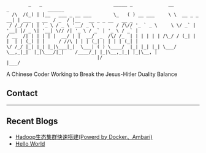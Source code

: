 ```
        _   _                          _____ _             __             _              ______                       
  /\  /(_) | |__   ___ _ __ ___        \_   ( ) __ ___     \ \  __ _ _ __| | ___  _ __  / _  / |__   __ _ _ __   __ _ 
 / /_/ / | | '_ \ / _ \ '__/ _ \        / /\// '_ ` _ \     \ \/ _` | '__| |/ _ \| '__| \// /| '_ \ / _` | '_ \ / _` |
/ __  /| | | | | |  __/ | |  __/  _  /\/ /_  | | | | | | /\_/ / (_| | |  | | (_) | |     / //\ | | | (_| | | | | (_| |
\/ /_/ |_| |_| |_|\___|_|  \___| ( ) \____/  |_| |_| |_| \___/ \__,_|_|  |_|\___/|_|    /____/_| |_|\__,_|_| |_|\__, |
                                 |/                                                                             |___/ 
```

A Chinese Coder Working to Break the Jesus-Hitler Duality Balance

## Contact 

---
## Recent Blogs
<!-- BLOG-POST-LIST:START -->
- [Hadoop生态集群快速搭建&lpar;Powerd by Docker、Ambari&rpar;](https://jarlor.github.io/2023/10/15/hadoop-on-docker/)
- [Hello World](https://jarlor.github.io/2023/10/11/hello-world/)
<!-- BLOG-POST-LIST:END -->
